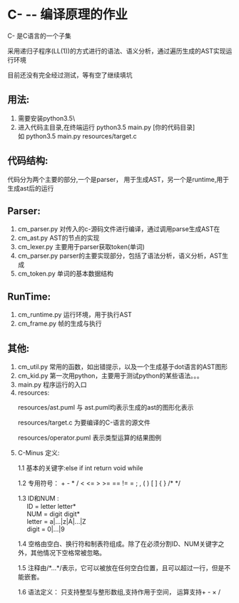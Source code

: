 C- -- 编译原理的作业
=============


C- 是C语言的一个子集

采用递归子程序(LL(1))的方式进行的语法、语义分析，通过遍历生成的AST实现运行环境

目前还没有完全经过测试，等有空了继续填坑

用法:
---
1. 需要安装python3.5\
2. 进入代码主目录,在终端运行 python3.5 main.py [你的代码目录]\
   如 python3.5 main.py resources/target.c

代码结构:
--------

代码分为两个主要的部分,一个是parser， 用于生成AST，另一个是runtime,用于生成ast后的运行

### <h2 id='1'>Parser:</h2>
1. cm_parser.py 对传入的c-源码文件进行编译，通过调用parse生成AST在
2. cm_ast.py AST的节点的实现
3. cm_lexer.py 主要用于parser获取token(单词)
4. cm_parser.py parser的主要实现部分，包括了语法分析，语义分析，AST生成
5. cm_token.py 单词的基本数据结构

### <h2 id='2'>RunTime:</h2>
1. cm_runtime.py 运行环境，用于执行AST
2. cm_frame.py 帧的生成与执行

### <h2 id='3'>其他:</h2>
1. cm_util.py 常用的函数，如出错提示，以及一个生成基于dot语言的AST图形
2. cm_kid.py 第一次用python，主要用于测试python的某些语法。。。
3. main.py 程序运行的入口
4. resources: <p>resources/ast.puml 与 ast.puml均表示生成的ast的图形化表示</p>
              <p>resources/target.c 为要编译的C-语言的源文件</p>
              <p>resources/operator.puml 表示类型运算的结果图例</p>
5. C-Minus 定义:
   <p> 1.1 基本的关键字:else  if  int  return  void  while</p>
   <p> 1.2 专用符号： +  -  *  /  <  <=  >  >=  ==  !=  =  ;  ,  (  )  [  ]  {  }  /*  */ </p>
   <p> 1.3 ID和NUM :<br/>
      &nbsp;&nbsp;&nbsp;&nbsp;  ID = letter letter*<br/>
      &nbsp;&nbsp;&nbsp;&nbsp;  NUM = digit digit*<br/>
      &nbsp;&nbsp;&nbsp;&nbsp;  letter = a|…|z|A|...|Z<br/>
      &nbsp;&nbsp;&nbsp;&nbsp;   digit = 0|…|9
   </p>
   <p>
      1.4 空格由空白、换行符和制表符组成。除了在必须分割ID、NUM关键字之外，其他情况下空格常被忽略。
   </p>
   <p>1.5 注释由/*...*/表示，它可以被放在任何空白位置，且可以超过一行，但是不能嵌套。</p>
   <p>1.6 语法定义：
   只支持整型与整形数组,支持作用于空间， 运算支持+ - × / </p>





